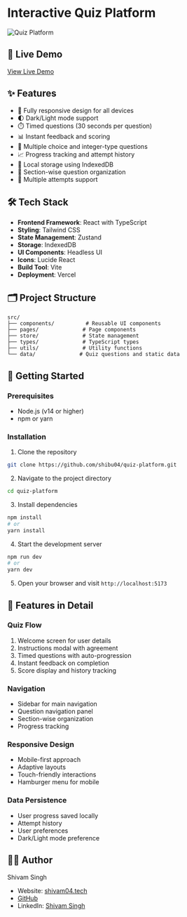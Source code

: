 # Interactive Quiz Platform

![Quiz Platform](https://images.unsplash.com/photo-1606326608690-4e0281b1e588?ixlib=rb-4.0.3&ixid=M3wxMjA3fDB8MHxwaG90by1wYWdlfHx8fGVufDB8fHx8fA%3D%3D&auto=format&fit=crop&w=2070&q=80)

## 🚀 Live Demo

[View Live Demo](https://quiz-platform-app.vercel.app)

## ✨ Features

- 📱 Fully responsive design for all devices
- 🌓 Dark/Light mode support
- ⏱️ Timed questions (30 seconds per question)
- 📊 Instant feedback and scoring
- 📝 Multiple choice and integer-type questions
- 📈 Progress tracking and attempt history
- 💾 Local storage using IndexedDB
- 🎯 Section-wise question organization
- 🔄 Multiple attempts support

## 🛠️ Tech Stack

- **Frontend Framework**: React with TypeScript
- **Styling**: Tailwind CSS
- **State Management**: Zustand
- **Storage**: IndexedDB
- **UI Components**: Headless UI
- **Icons**: Lucide React
- **Build Tool**: Vite
- **Deployment**: Vercel

## 🗂️ Project Structure

```
src/
├── components/          # Reusable UI components
├── pages/              # Page components
├── store/              # State management
├── types/              # TypeScript types
├── utils/              # Utility functions
└── data/              # Quiz questions and static data
```

## 🚀 Getting Started

### Prerequisites

- Node.js (v14 or higher)
- npm or yarn

### Installation

1. Clone the repository
```bash
git clone https://github.com/shibu04/quiz-platform.git
```

2. Navigate to the project directory
```bash
cd quiz-platform
```

3. Install dependencies
```bash
npm install
# or
yarn install
```

4. Start the development server
```bash
npm run dev
# or
yarn dev
```

5. Open your browser and visit `http://localhost:5173`

## 🎯 Features in Detail

### Quiz Flow
1. Welcome screen for user details
2. Instructions modal with agreement
3. Timed questions with auto-progression
4. Instant feedback on completion
5. Score display and history tracking

### Navigation
- Sidebar for main navigation
- Question navigation panel
- Section-wise organization
- Progress tracking

### Responsive Design
- Mobile-first approach
- Adaptive layouts
- Touch-friendly interactions
- Hamburger menu for mobile

### Data Persistence
- User progress saved locally
- Attempt history
- User preferences
- Dark/Light mode preference

## 👨‍💻 Author

Shivam Singh
- Website: [shivam04.tech](https://shivam04.tech/)
- [GitHub](https://github.com/shibbu04/)
- LinkedIn: [Shivam Singh](https://linkedin.com/in/shivamsingh57680/)
